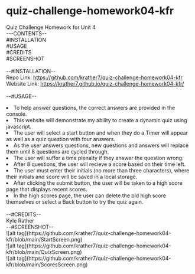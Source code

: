 # quiz-challenge-homework04-kfr
Quiz Challenge Homework for Unit 4<br>
---CONTENTS--<br>
#INSTALLATION<br>
#USAGE<br>
#CREDITS<br>
#SCREENSHOT<br>
<br>
--#INSTALLATION--<br>
Repo Link:    https://github.com/krather7/quiz-challenge-homework04-kfr<br>
Website Link: https://krather7.github.io/quiz-challenge-homework04-kfr/<br>
<br>
--#USAGE--<br>
<li>To help answer questions, the correct answers are provided in the console.</li>
<li>This website will demonstrate my ability to create a dynamic quiz using javascript.</li>
<li>The user will select a start button and when they do a Timer will appear as well as a quiz question with four answers.</li>
<li>As the user answers questions, new questions and answers will replace them until 8 questions are cycled through.</li>
<li>The user will suffer a time plenalty if they answer the question wrong.</li>
<li>After 8 questions, the user will recieve a score based on their time left.</li>
<li>The user must enter their initials (no more than three characters), where their initials and score will be saved in a local storage.</li>
<li>After clicking the submit button, the user will be taken to a high score page that displays recent scores.</li>
<li>In the high scores page, the user can delete the old high score themselves or select a Back button to try the quiz again.</li>
 <br>
--#CREDITS--<br>
Kyle Rather<br>
 --#SCREENSHOT--<br>
![alt tag](https://github.com/krather7/quiz-challenge-homework04-kfr/blob/main/StartScreen.png)<br>
![alt tag](https://github.com/krather7/quiz-challenge-homework04-kfr/blob/main/QuizScreen.png)<br>
![alt tag](https://github.com/krather7/quiz-challenge-homework04-kfr/blob/main/ScoresScreen.png)<br>

